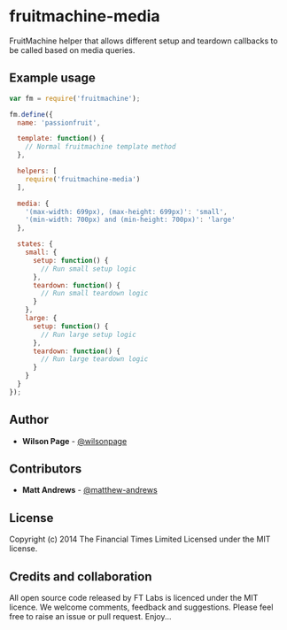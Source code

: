 # fruitmachine-media

FruitMachine helper that allows different setup and teardown callbacks to be called based on media queries.

## Example usage

```js
var fm = require('fruitmachine');

fm.define({
  name: 'passionfruit',

  template: function() {
    // Normal fruitmachine template method
  },

  helpers: [
    require('fruitmachine-media')
  ],

  media: {
    '(max-width: 699px), (max-height: 699px)': 'small',
    '(min-width: 700px) and (min-height: 700px)': 'large'
  },

  states: {
    small: {
      setup: function() {
        // Run small setup logic
      },
      teardown: function() {
        // Run small teardown logic
      }
    },
    large: {
      setup: function() {
        // Run large setup logic
      },
      teardown: function() {
        // Run large teardown logic
      }
    }
  }
});
```

## Author

- **Wilson Page** - [@wilsonpage](http://github.com/wilsonpage)

## Contributors

- **Matt Andrews** - [@matthew-andrews](http://github.com/matthew-andrews)

## License
Copyright (c) 2014 The Financial Times Limited
Licensed under the MIT license.

## Credits and collaboration

All open source code released by FT Labs is licenced under the MIT licence. We welcome comments, feedback and suggestions. Please feel free to raise an issue or pull request. Enjoy...
